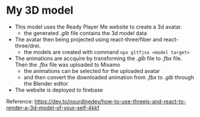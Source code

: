 # My 3D model
- This model uses the Ready Player Me website to create a 3d avatar.
    - the generated *.glb* file contains the 3d model data
- The avatar then being projected using react-three/fiber and react-three/drei.
    - the models are created with command `npx gltfjsx <model target>`
- The animations are accquire by transforming the *.glb* file to *.fbx* file. Then the *.fbx* file was uploaded to Mixamo
    - the animations can be selected for the uploaded avatar
    - and then convert the downloaded animation from *.fbx* to *.glb* through the Blender editor
- The website is deployed to firebase

Reference: https://dev.to/nourdinedev/how-to-use-threejs-and-react-to-render-a-3d-model-of-your-self-4kkf
